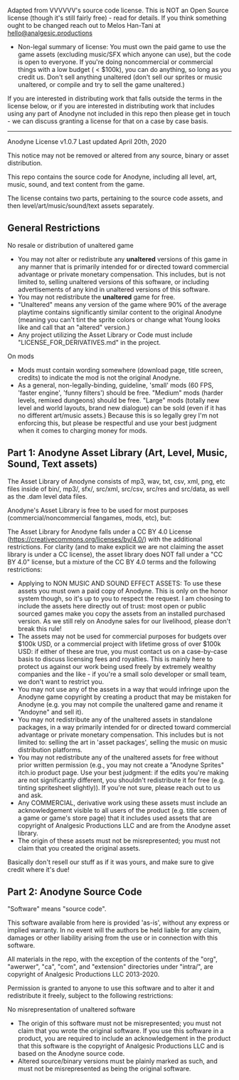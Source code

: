 Adapted from VVVVVV's source code license. This is NOT an Open Source license (though it's still fairly free) - read for details. If you think something ought to be changed reach out to Melos Han-Tani at hello@analgesic.productions

- Non-legal summary of license: You must own the paid game to use the game assets (excluding music/SFX which anyone can use), but the code is open to everyone. If you're doing noncommercial or commercial things with a low budget ( < $100k), you can do anything, so long as you credit us. Don't sell anything unaltered (don't sell our sprites or music unaltered, or compile and try to sell the game unaltered.)

If you are interested in distributing work that falls outside the terms in the license below, or if you are interested in distributing work that includes using any part of Anodyne not included in this repo then please get in touch - we can discuss granting a license for that on a case by case basis.

---

Anodyne License v1.0.7
Last updated April 20th, 2020

This notice may not be removed or altered from any source, binary or asset distribution.

This repo contains the source code for Anodyne, including all level, art, music, sound, and text content from the game.

The license contains two parts, pertaining to the source code assets, and then level/art/music/sound/text assets separately.



General Restrictions
----------

No resale or distribution of unaltered game

- You may not alter or redistribute any **unaltered** versions of this game  in any manner that is primarily intended for or directed toward commercial advantage or private monetary compensation. This includes, but is not limited to, selling unaltered versions of this software, or including advertisements of any kind in unaltered versions of this software.  
- You may not redistribute the **unaltered** game for free.
- "Unaltered" means any version of the game where 90% of the average playtime contains significantly similar content to the original Anodyne (meaning you can't tint the sprite colors or change what Young looks like and call that an "altered" version.)
- Any project utilizing the Asset Library or Code must include "LICENSE_FOR_DERIVATIVES.md" in the project.

On mods

- Mods must contain wording somewhere (download page, title screen, credits) to indicate the mod is not the original Anodyne.
- As a general, non-legally-binding, guideline, 'small' mods (60 FPS, 'faster engine',  'funny filters') should be free. "Medium" mods (harder levels, remixed dungeons) should be free. "Large" mods (totally new level and world layouts, brand new dialogue) can be sold (even if it has no different art/music assets.) Because this is so legally grey I'm not enforcing this, but please be respectful and use your best judgment when it comes to charging money for mods.

Part 1: Anodyne Asset Library (Art, Level, Music, Sound, Text assets)
-------------

The Asset Library of Anodyne consists of mp3, wav, txt, csv, xml, png, etc files inside of bin/, mp3/, sfx/, src/xml, src/csv, src/res and src/data, as well as the .dam level data files.

Anodyne's Asset Library is free to be used for most purposes (commercial/noncommercial fangames, mods, etc), but:

The Asset Library for Anodyne falls under a CC BY 4.0 License (https://creativecommons.org/licenses/by/4.0/) with the additional restrictions. For clarity (and to make explicit we are not claiming the asset library is under a CC license), the asset library does NOT fall under a "CC BY 4.0" license, but a mixture of the CC BY 4.0 terms and the following restrictions:


- Applying to NON MUSIC AND SOUND EFFECT ASSETS: To use these assets you must own a paid copy of Anodyne. This is only on the honor system though, so it's up to you to respect the request. I am choosing to include the assets here directly out of trust: most open or public sourced games make you copy the assets from an installed purchased version. As we still rely on Anodyne sales for our livelihood, please don't break this rule!
- The assets may not be used for commercial purposes for budgets over $100k USD, or a commercial project with lifetime gross of over $100k USD: if either of these are true, you must contact us on a case-by-case basis to discuss licensing fees and royalties. This is mainly here to protect us against our work being used freely by extremely wealthy companies and the like - if you're a small solo developer or small team, we don't want to restrict you. 
- You may not use any of the assets in a way that would infringe upon the Anodyne game copyright by creating a product that may be mistaken for Anodyne (e.g. you may not compile the unaltered game and rename it "Andoyne" and sell it).
- You may not redistribute any of the unaltered assets in standalone packages, in a way primarily intended for or directed toward commercial advantage or private monetary compensation. This includes but is not limited to: selling the art in 'asset packages', selling the music on music distribution platforms.
- You may not redistribute any of the unaltered assets for free without prior written permission (e.g., you may not create a "Anodyne Sprites" itch.io product page. Use your best judgment: if the edits you're making are not significantly different, you shouldn't redistribute it for free (e.g. tinting spritesheet slightly)). If you're not sure, please reach out to us and ask.
- Any COMMERCIAL, derivative work using these assets must include an acknowledgement visible to all users of the product (e.g. title screen of a game or game's store page) that it includes used assets that are copyright of Analgesic Productions LLC and are from the Anodyne asset library.
- The origin of these assets must not be misrepresented; you must not claim that you created the original assets.

Basically don't resell our stuff as if it was yours, and make sure to give credit where it's due!


Part 2: Anodyne Source Code 
-------

"Software" means "source code".

This software available from here is provided 'as-is', without any express or implied warranty. In no event will the authors be held liable for any claim, damages or other liability arising from the use or in connection with this software. 

All materials in the repo, with the exception of the contents of the "org", "awerwer", "ca", "com", and "extension" directories under "intra/", are copyright of Analgesic Productions LLC 2013-2020.

Permission is granted to anyone to use this software and to alter it and redistribute it freely, subject to the following restrictions:

No misrepresentation of unaltered software
- The origin of this software must not be misrepresented; you must not claim that you wrote the original software. If you use this software in a product, you are required to include an acknowledgement in the product that this software is the copyright of Analgesic Productions LLC and is based on the Anodyne source code.
- Altered source/binary versions must be plainly marked as such, and must not be misrepresented as being the original software.
